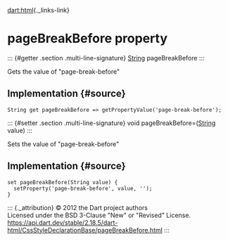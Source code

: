 [dart:html](../../dart-html/dart-html-library){._links-link}

pageBreakBefore property
========================

::: {#getter .section .multi-line-signature}
[String](../../dart-core/string-class) pageBreakBefore
:::

Gets the value of \"page-break-before\"

Implementation {#source}
--------------

``` {.language-dart data-language="dart"}
String get pageBreakBefore => getPropertyValue('page-break-before');
```

::: {#setter .section .multi-line-signature}
void pageBreakBefore=([String](../../dart-core/string-class) value)
:::

Sets the value of \"page-break-before\"

Implementation {#source}
--------------

``` {.language-dart data-language="dart"}
set pageBreakBefore(String value) {
  setProperty('page-break-before', value, '');
}
```

::: {._attribution}
© 2012 the Dart project authors\
Licensed under the BSD 3-Clause \"New\" or \"Revised\" License.\
<https://api.dart.dev/stable/2.18.5/dart-html/CssStyleDeclarationBase/pageBreakBefore.html>
:::
